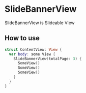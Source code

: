 # SlideBannerView

SlideBannerView is Slideable View

## How to use
```swift
struct ContentView: View {
  var body: some View {
    SlideBannerView(totalPage: 3) {
      SomeView()
      SomeView()
      SomeView()
    }
  }
}
```
